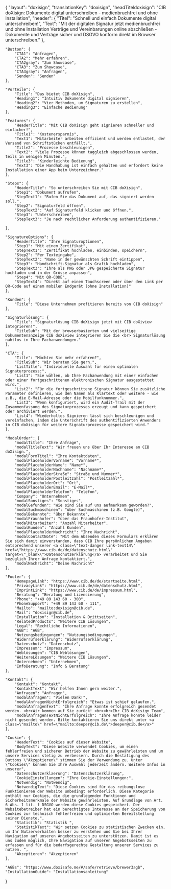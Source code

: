{
    "layout": "doxisign",
	"translationKey": "doxisign",
    "headTiteldoxisign": "CIB doXisign: Dokumente digital unterschreiben - medienbruchfrei und ohne Installation",
	"header": {
        "Titel": "Schnell und einfach Dokumente digital unterschreiben!",
        "Text": "Mit der digitalen Signatur jetzt medienbruchfrei und ohne Installation Verträge und Vereinbarungen online abschließen - Dokumente und Verträge sicher und DSGVO konform direkt im Browser unterschreiben."
    },

	"Button": {
		"CTA1": "Anfragen",
		"CTA2": "Mehr erfahren",
		"CTA2gray": "Zum Showcase",
		"CTA3": "Zum Showcase",
		"CTA3gray": "Anfragen",
		"Senden": "Senden"
	},

	"Vorteile": {
		"Title": "Das bietet CIB doXisign",
		"Heading1": "Intuitiv Dokumente digital signieren",
		"Heading2": "Vier Methoden, um Signaturen zu erstellen",
		"Heading3": "Einfache Bedienung"
	},

	"Features": {
		"HeaderTitle": "Mit CIB doXisign geht signieren schneller und einfacher!",
		"Title1": "Kostenersparnis",
		"Text1": "Mitarbeiter arbeiten effizient und werden entlastet, der Versand von Schriftstücken entfällt.",
		"Title2": "Prozesse beschleunigen",
		"Text2": "Viele Prozesse können taggleich abgeschlossen werden, teils in wenigen Minuten.",
		"Title3": "Kinderleichte Bedienung",
		"Text3": "Die Handhabung ist einfach gehalten und erfordert keine Installation einer App beim Unterzeichner."
	},

	"Steps": {
		"HeaderTitle": "So unterschreiben Sie mit CIB doXisign",
		"Step1": "Dokument aufrufen",
		"StepText1": "Rufen Sie das Dokument auf, das signiert werden soll.",
		"Step2": "Signaturfeld öffnen",
		"StepText2": "Auf Signaturfeld klicken und öffnen.",
		"Step3": "Unterschreiben",
		"StepText3": "Je nach rechtlicher Anforderung authentifizieren."
		
	},

	"SignatureOptions": {
		"HeaderTitle": "Ihre Signaturoptionen",
		"Step1": "Mit einem Zertifikat",
		"StepText1": "Zertifikat hochladen, einbinden, speichern",
		"Step2": "Per Texteingabe",
		"StepText2": "Name in der gewünschten Schrift eintippen",
		"Step3": "Handschrift-Signatur als Grafik hochladen",
		"StepText3": "Ihre als PNG oder JPG gespeicherte Signatur hochladen und in der Grösse anpassen",
		"Step4": "Mit QR-CODE",
		"StepText4": "Direkt auf einem Touchscreen oder über den Link per QR-Code auf einem mobilen Endgerät (ohne Installation)"
	},

	"Kunden": {
		"Title": "Diese Unternehmen profitieren bereits von CIB doXisign"
	},

	"Signaturlösung": {
		"Title": "Signaturlösung CIB doXisign jetzt mit CIB doXiview integrieren!",
		"TitleSub": "Mit der browserbasierten und vielseitige Dokumentenanzeige CIB doXiview integrieren Sie die <br> Signaturlösung nahtlos in Ihre Fachanwendungen."
	},

	"CTA": {
		"Title": "Möchten Sie mehr erfahren?",
		"TitleSub": "Wir beraten Sie gern.",
		"ListTitle": "Individuelle Auswahl für einen optimalen Signaturprozess:",
		"List1": "Sie wählen, ob Ihre Fachanwendung mit einer einfachen oder einer fortgeschrittenen elektronischen Signatur ausgestattet wird.",
		"List2": "Für die fortgeschrittene Signatur können Sie zusätzliche Parameter definieren, wie den Namen als Klartext oder weitere - wie z.B., die E-Mail-Adresse oder die Mobilfunknummer.",
		"List3": "Wenn konfiguriert, wird ein Audit-Trail mit der Zusammenfassung des Signaturprozesses erzeugt und kann gespeichert oder archiviert werden.",
		"List4": "Wiederholtes Signieren lässt sich beschleunigen und vereinfachen, indem die Unterschrift des authentifizierten Anwenders in CIB doXisign für weitere Signaturprozesse gespeichert wird."
	},
	
	"ModalOrder": {
        "modalTitle": "Ihre Anfrage",
        "modalTitleText": "Wir freuen uns über Ihr Interesse an CIB doXisign.",
        "modalFormTitel": "Ihre Kontaktdaten",
        "modalPlaceholderVorname": "Vorname*",
        "modalPlaceholderName": "Name*",
        "modalPlaceholderNachname": "Nachname*",
        "modalPlaceholderStraße": "Straße und Nummer*",
        "modalPlaceholderPostleitzahl": "Postleitzahl*",
        "modalPlaceholderOrt": "Ort",
        "modalPlaceholderEmail": "E-Mail*",
		"modalPlaceholderTelefon": "Telefon",
		"Company": "Unternehmen",
        "modalSonstiges": "Sonstiges",
        "modalGefunden": "Wie sind Sie auf uns aufmerksam geworden?",
        "modalSuchmaschinen": "über Suchmaschinen (z.B. Google)",
        "modalBekannte": "über Bekannte",
        "modalFraunhofer": "über das Fraunhofer-Institut",
        "modalMitarbeiter": "Anzahl Mitarbeiter",
        "modalKunden": "Anzahl Kunden",
        "modalPlaceholderNachricht": "Ihre Nachricht",
        "modalContactNote": "Mit dem Absenden dieses Formulars erklären Sie sich damit einverstanden, dass CIB Ihre persönlichen Angaben entsprechend unserer <a class=\"text-danger link-text14\" href=\"https://www.cib.de/de/datenschutz.html\" target=\"_blank\">Datenschutzerklärung</a> verarbeitet und Sie bezüglich Ihrer Anfrage kontaktiert.",
        "modalNachricht": "Deine Nachricht"
    },

	"Footer": {
		"HomepageLink": "https://www.cib.de/de/startseite.html",
		"PrivacyLink": "https://www.cib.de/de/datenschutz.html",
		"ImprintLink": "https://www.cib.de/de/impressum.html",
		"Beratung": "Beratung und Lizensierung",
        "Phone": "+49 89 143 60 - 300",
        "PhoneSupport": "+49 89 143 60 - 111",
        "Mailto": "mailto:doxisign@cib.de",
        "Mail": "doxisign@cib.de",
		"Installation": "Installation & Drittseiten",
		"RelatedProducts": "Weitere CIB Lösungen",
		"Legal": "Rechtliche Informationen",
		"AGB": "AGB",
		"Nutzungsbedingungen": "Nutzungsbedingungen",
		"Widerrufserklärung": "Widerrufserklärung",
		"Datenschutz": "Datenschutz",
		"Impressum": "Impressum",
        "Weblösungen": "CIB Weblösungen",
        "WeitereLösungen": "Weitere CIB Lösungen",
        "Unternehmen": "Unternehmen",
        "InfoBeratung": "Info & Beratung"
	},

	"Kontakt": {
        "Kontakt": "Kontakt",
        "KontaktText": "Wir helfen Ihnen gern weiter.",
        "Anfragen": "Anfragen",
        "modalAnfragen": "Vielen Dank!",
        "modalAnfragenNichtErfolgreich": "Etwas ist schief gelaufen.",
        "modalAnfragenText": "Ihre Anfrage konnte erfolgreich gesendet werden. <br>Wir kommen auf Sie zurück! <br><br>Ihr CIB doXisign Team",
        "modalAnfragenTextNichtErfolgreich": "Ihre Anfrage konnte leider nicht gesendet werden. Bitte kontaktieren Sie uns direkt unter <a class=\"mailto\" href=\"mailto:deeper@cib.de\">deeper@cib.de</a>"
	},
	
	"Cookie": {
        "HeaderText": "Cookies auf dieser Website",
        "BodyText": "Diese Website verwendet Cookies, um einen fehlerfreien und sicheren Betrieb der Website zu gewährleisten und um unsere Services stetig zu verbessern. Durch die Bestätigung des Buttons \"Akzeptieren\" stimmen Sie der Verwendung zu. Unter \"Cookies\" können Sie Ihre Auswahl jederzeit ändern. Weitere Infos in unserer",
        "Datenschutzerklaerung": "Datenschutzerklärung",
        "CookieEinstellungen": "Ihre Cookie-Einstellungen:",
        "Notwendig": "Notwendig",
        "NotwendigText": "Diese Cookies sind für das reibungslose Funktionieren der Website unbedingt erforderlich. Diese Kategorie enthält nur Cookies, die die grundlegenden Funktionen und Sicherheitsmerkmale der Website gewährleisten. Auf Grundlage von Art. 6 Abs. 1 lit. f DSGVO werden diese Cookies gespeichert. Der Websitebetreiber hat ein berechtigtes Interesse an der Speicherung von Cookies zur technisch fehlerfreien und optimierten Bereitstellung seiner Dienste.",
        "Statistik": "Statistik ",
        "StatistikText": "Wir setzen Cookies zu statistischen Zwecken ein, um Ihr Nutzerverhalten besser zu verstehen und Sie bei Ihrer Navigation auf unseren Angebotsseiten zu unterstützen. Damit ist es uns zudem möglich, Ihre Navigation auf unseren Angebotsseiten zu erfassen und für die bedarfsgerechte Gestaltung unserer Services zu nutzen. ",
        "Akzeptieren": "Akzeptieren"
    },

	"AGBs": "https://www.doxisafe.me/#/safe/retrieve/brewer3agb",
	"InstallationGuide": "Installationsanleitung"
}